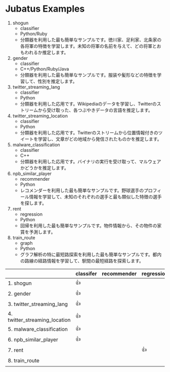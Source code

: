Jubatus Examples
================

1. shogun
   - classifier
   - Python/Ruby
   - 分類器を利用した最も簡単なサンプルです。徳川家、足利家、北条家の各将軍の特徴を学習します。未知の将軍の名前を与えて、どの将軍とおもわれるか推定します。
2. gender
   - classifier
   - C++/Python/Ruby/Java
   - 分類器を利用した最も簡単なサンプルです。服装や髪形などの特徴を学習して、性別を推定します。
3. twitter\_streaming\_lang
   - classifier
   - Python
   - 分類器を利用した応用です。Wikipediaのデータを学習し、Twitterのストリームから受け取った、各つぶやきデータの言語を推定します。
4. twitter\_streaming\_location
   - classifier
   - Python
   - 分類器を利用した応用です。Twitterのストリームから位置情報付きのツイートを学習し、文章がどの地域から発信されたものかを推定します。
5. malware\_classification
   - classifier
   - C++
   - 分類器を利用した応用です。バイナリの実行を受け取って、マルウェアかどうかを推定します。
6. npb\_similar\_player
   - recommender
   - Python
   - レコメンダーを利用した最も簡単なサンプルです。野球選手のプロフィール情報を学習して、未知のそれぞれの選手と最も類似した特徴の選手を探します。
7. rent
   - regression
   - Python
   - 回帰を利用した最も簡単なサンプルです。物件情報から、その物件の家賃を予測します。
8. train\_route
   - graph
   - Python
   - グラフ解析の特に最短路探索を利用した最も簡単なサンプルです。都内の路線の経路情報を学習して、駅間の最短経路を探索します。

|                                     | classifer | recommender | regression | stat | graph | Language     |
|-------------------------------------|-----------|-------------|------------|------|-------|--------------|
| 1. shogun                           | :+1:      |             |            |      |       | Py/Ru        |
| 2. gender                           | :+1:      |             |            |      |       | C++/Py/Ru/Ja |
| 3. twitter\_streaming\_lang         | :+1:      |             |            |      |       | Py           |
| 4. twitter\_streaming\_location     | :+1:      |             |            |      |       | Py           |
| 5. malware\_classification          | :+1:      |             |            |      |       | C++          |
| 6. npb\_similar\_player             | :+1:      |             |            |      |       | Py           |
| 7. rent                             |           |             | :+1:       |      |       | Py           |
| 8. train\_route                     |           |             |            |      | :+1:  | Py           |
